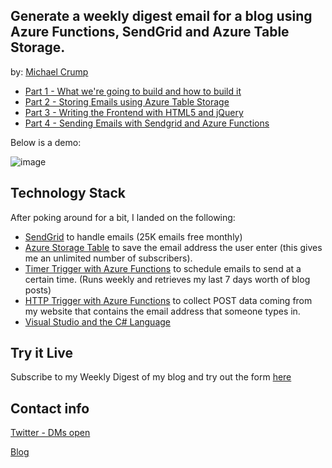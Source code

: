 ## Generate a weekly digest email for a blog using Azure Functions, SendGrid and Azure Table Storage. 

by: [Michael Crump](http://twitter.com/mbcrump)

* [Part 1 - What we're going to build and how to build it](http://www.michaelcrump.net/azure-tips-and-tricks97/)
* [Part 2 - Storing Emails using Azure Table Storage](http://www.michaelcrump.net/azure-tips-and-tricks98/)
* [Part 3 - Writing the Frontend with HTML5 and jQuery](http://www.michaelcrump.net/azure-tips-and-tricks99/)
* [Part 4 - Sending Emails with Sendgrid and Azure Functions](http://www.michaelcrump.net/azure-tips-and-tricks100/)

Below is a demo:

![image](https://github.com/mbcrump/EmailSubscription/blob/master/demo.gif)

## Technology Stack

After poking around for a bit, I landed on the following:

* [SendGrid](https://sendgrid.com/) to handle emails (25K emails free monthly)
* [Azure Storage Table](https://azure.microsoft.com/en-us/services/storage/) to save the email address the user enter (this gives me an unlimited number of subscribers). 
* [Timer Trigger with Azure Functions](https://docs.microsoft.com/en-us/azure/azure-functions/functions-bindings-timer) to schedule emails to send at a certain time. (Runs weekly and retrieves my last 7 days worth of blog posts)
* [HTTP Trigger with Azure Functions](https://docs.microsoft.com/en-us/azure/azure-functions/functions-bindings-http-webhook) to collect POST data coming from my website that contains the email address that someone types in. 
* [Visual Studio and the C# Language](https://www.visualstudio.com/) 

## Try it Live

Subscribe to my Weekly Digest of my blog and try out the form [here](https://www.michaelcrump.net/about/emailsub.html)

## Contact info

[Twitter - DMs open](http://twitter.com/mbcrump)

[Blog](https://www.michaelcrump.net)
